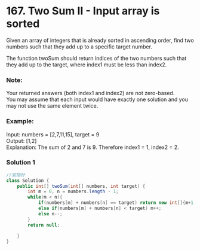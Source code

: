 # 167. Two Sum II - Input array is sorted

Given an array of integers that is already sorted in ascending order, find two numbers such that they add up to a specific target number.

The function twoSum should return indices of the two numbers such that they add up to the target, where index1 must be less than index2.

### Note:

Your returned answers (both index1 and index2) are not zero-based.   
You may assume that each input would have exactly one solution and you may not use the same element twice.   

### Example:

Input: numbers = [2,7,11,15], target = 9   
Output: [1,2]   
Explanation: The sum of 2 and 7 is 9. Therefore index1 = 1, index2 = 2.   

### Solution 1
```java
//双指针
class Solution {
    public int[] twoSum(int[] numbers, int target) {
        int m = 0, n = numbers.length - 1;
        while(m < n){
            if(numbers[m] + numbers[n] == target) return new int[]{m+1,n+1};
            else if(numbers[m] + numbers[n] < target) m++;
            else n--;
        }
        return null;
        
    }
}
```
